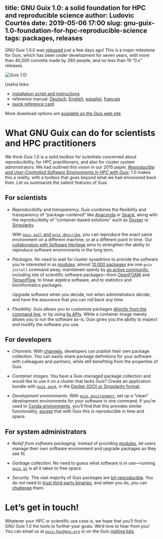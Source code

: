 title: GNU Guix 1.0: a solid foundation for HPC and reproducible science
author: Ludovic Courtès
date: 2019-05-06 17:00
slug: gnu-guix-1.0-foundation-for-hpc-reproducible-science
tags: packages, releases
---

GNU Guix 1.0.0 was
[released](https://www.gnu.org/software/guix/blog/2019/gnu-guix-1.0.0-released/)
just a few days ago!  This is a major milestone for Guix, which has
been under development for seven years, with more than 40,000 commits
made by 260 people, and no less than 19 “0.x” releases.

![Guix 1.0!](https://www.gnu.org/software/guix/static/blog/img/guix-1.0.png)

Useful links:

  - [installation script and
    instructions](https://www.gnu.org/software/guix/manual/en/html_node/Binary-Installation.html)
  - reference manual:
	[Deutsch](https://www.gnu.org/software/guix/manual/de/html_node),
    [English](https://www.gnu.org/software/guix/manual/en/html_node),
    [español](https://www.gnu.org/software/guix/manual/es/html_node),
    [français](https://www.gnu.org/software/guix/manual/fr/html_node)
  - [quick reference card](https://www.gnu.org/software/guix/guix-refcard.pdf)
	
More download options are [available on the Guix web
site](https://www.gnu.org/software/guix/download/).

# What GNU Guix can do for scientists and HPC practitioners

We think Guix 1.0 is a solid toolbox for scientists concerned about
reproducibility, for HPC practitioners, and also for cluster system
administrators.  We had outlined this vision in our 2015 paper,
[_Reproducible and User-Controlled Software Environments in HPC with
Guix_](https://hal.inria.fr/hal-01161771/en); 1.0 makes this a reality,
with a toolbox that goes beyond what we had envisioned back then.  Let
us summarize the salient features of Guix.

## For scientists

  - *Reproducibility* and *transparency.* Guix combines the flexibility
    and transparency of “package-centered” like
    [Anaconda](https://anaconda.org) or [Spack](https://spack.io), along
    with the reproducibility of “container-based solutions” such as
    [Docker](https://www.docker.com/) or
    [Singularity](https://www.sylabs.io/singularity/).
	
	With [`guix pull` and `guix
    describe`](https://guix-hpc.bordeaux.inria.fr/blog/2018/12/hpc-reproducible-research-in-guix-0-16-0/),
    you can reproduce the exact same environment on a different machine,
    or at a different point in time.  Our [collaboration with Software
    Heritage](https://www.softwareheritage.org/2019/04/18/software-heritage-and-gnu-guix-join-forces-to-enable-long-term-reproducibility/)
    aims to strengthen the ability to reproduce software environments in
    the long term.

  - *Packages.* No need to wait for cluster sysadmins to provide the
    software you’re interested in as
    [modules](http://modules.sourceforge.net/): almost [10,000
    packages](https://guix-hpc.bordeaux.inria.fr/browse) are one `guix
    install` command away, maintained openly by [an active
    community](https://www.openhub.net/p/gnuguix/), including lots of
    scientific software packages—from
    [OpenFOAM](https://guix-hpc.bordeaux.inria.fr/package/openfoam) and
    [TensorFlow](https://guix-hpc.bordeaux.inria.fr/package/tensorflow),
    to linear algebra software, and to statistics and bioinformatics
    packages.
	
	Upgrade software when _you_ decide, not when administrators decide,
    and have the assurance that you can _roll back_ any time.

  - *Flexibility.* Guix allows you to customize packages [directly from
    the command
    line](https://www.gnu.org/software/guix/manual/en/html_node/Package-Transformation-Options.html),
    or by using [its
    APIs](https://www.gnu.org/software/guix/manual/en/html_node/Defining-Packages.html).
    While a container image merely allows you to run the software as-is,
    Guix gives you the ability to inspect and modify the software you
    use.

## For developers

  - *Channels.*  With
    [channels](https://www.gnu.org/software/guix/manual/en/html_node/Channels.html),
    developers can publish their own package collection.  You can easily
    share package definitions for your software with colleagues and
    partners, while still benefiting from the properties of Guix.

  - *Container images.* You have a Guix-managed package collection and
    would like to use it on a cluster that lacks Guix?  Create an
    application bundle with [`guix
    pack`](https://guix-hpc.bordeaux.inria.fr/blog/2017/10/using-guix-without-being-root/),
    in the [Docker (OCI) or Singularity
    format](https://www.gnu.org/software/guix/manual/en/html_node/Invoking-guix-pack.html).

  - *Development environments.* With [`guix
    environment`](https://www.gnu.org/software/guix/manual/en/html_node/Invoking-guix-environment.html),
    set up a “clean” development environments for your software in one
    command.  If you’re used to [Conda
    environments](https://docs.conda.io/projects/conda/en/latest/user-guide/tasks/manage-environments.html),
    you’ll find that this provides similar functionality,
    [except](https://github.com/conda/conda/issues/2997) that with Guix
    this is reproducible in time and space.

## For system administrators

  - *Relief from software packaging.*  Instead of providing
    [modules](http://modules.sourceforge.net), let users manage their
    own software environment and upgrade packages as they see fit.

  - *Garbage collection.*  No need to guess what software is in
    use—running [`guix
    gc`](https://www.gnu.org/software/guix/manual/en/html_node/Invoking-guix-gc.html)
    is all it takes to free space.

  - *Security.* The vast majority of Guix packages are
    [bit-reproducible](https://reproducible-builds.org/docs/definition/).
    You do _not_ need to [trust third-party
    binaries](https://www.gnu.org/software/guix/manual/en/html_node/On-Trusting-Binaries.html),
    and when you do, you can
    [challenge](https://www.gnu.org/software/guix/manual/en/html_node/Invoking-guix-challenge.html)
    them.

# Let’s get in touch!

Whatever your HPC or scientific use case is, we hope that you’ll find in
GNU Guix 1.0 the tools to further your goals.  We’d love to hear from
you!  You can email us at
[`guix-hpc@gnu.org`](https://guix-hpc.bordeaux.inria.fr/about/) or on
the Guix [mailing lists](https://www.gnu.org/software/guix/contact/).
